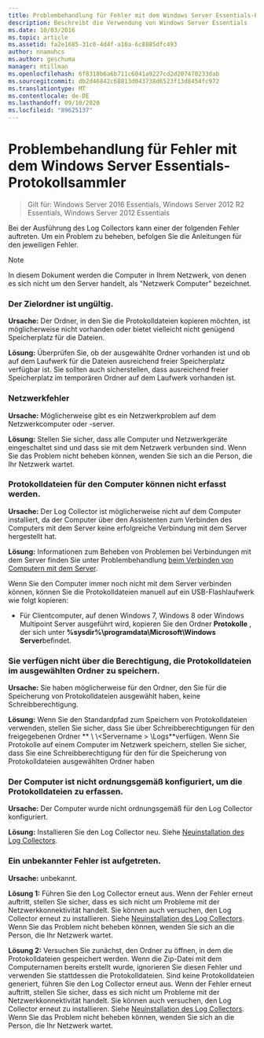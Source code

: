 ```yaml
---
title: Problembehandlung für Fehler mit dem Windows Server Essentials-Protokollsammler
description: Beschreibt die Verwendung von Windows Server Essentials
ms.date: 10/03/2016
ms.topic: article
ms.assetid: fa2e1685-31c0-4d4f-a10a-6c8885dfc493
author: nnamuhcs
ms.author: geschuma
manager: mtillman
ms.openlocfilehash: 6f8318b6a6b711c6041a9227cd2d207470233dab
ms.sourcegitcommit: db2d46842c68813d043738d6523f13d8454fc972
ms.translationtype: MT
ms.contentlocale: de-DE
ms.lasthandoff: 09/10/2020
ms.locfileid: "89625137"
---
```

# <a name="troubleshoot-windows-server-essentials-log-collector-errors"></a>Problembehandlung für Fehler mit dem Windows Server Essentials-Protokollsammler

>Gilt für: Windows Server 2016 Essentials, Windows Server 2012 R2 Essentials, Windows Server 2012 Essentials

Bei der Ausführung des Log Collectors kann einer der folgenden Fehler auftreten. Um ein Problem zu beheben, befolgen Sie die Anleitungen für den jeweiligen Fehler.

> [!NOTE]
> In diesem Dokument werden die Computer in Ihrem Netzwerk, von denen es sich nicht um den Server handelt, als "Netzwerk Computer" bezeichnet.

###  <a name="the-destination-folder-is-not-valid"></a><a name="BKMK_TheDestinationFolderIsNotValid"></a> Der Zielordner ist ungültig.
 **Ursache:** Der Ordner, in den Sie die Protokolldateien kopieren möchten, ist möglicherweise nicht vorhanden oder bietet vielleicht nicht genügend Speicherplatz für die Dateien.

 **Lösung:** Überprüfen Sie, ob der ausgewählte Ordner vorhanden ist und ob auf dem Laufwerk für die Dateien ausreichend freier Speicherplatz verfügbar ist. Sie sollten auch sicherstellen, dass ausreichend freier Speicherplatz im temporären Ordner auf dem Laufwerk vorhanden ist.

###  <a name="a-network-error-has-occurred"></a><a name="BKMK_ANetworkErrorHasOccurred"></a> Netzwerkfehler
 **Ursache:** Möglicherweise gibt es ein Netzwerkproblem auf dem Netzwerkcomputer oder -server.

 **Lösung:** Stellen Sie sicher, dass alle Computer und Netzwerkgeräte eingeschaltet sind und dass sie mit dem Netzwerk verbunden sind. Wenn Sie das Problem nicht beheben können, wenden Sie sich an die Person, die Ihr Netzwerk wartet.

###  <a name="cannot-collect-log-files-for-the-computer"></a><a name="BKMK_CannotCollectLogFiles"></a> Protokolldateien für den Computer können nicht erfasst werden.
 **Ursache:** Der Log Collector ist möglicherweise nicht auf dem Computer installiert, da der Computer über den Assistenten zum Verbinden des Computers mit dem Server keine erfolgreiche Verbindung mit dem Server hergestellt hat.

 **Lösung:** Informationen zum Beheben von Problemen bei Verbindungen mit dem Server finden Sie unter Problembehandlung [beim Verbinden von Computern mit dem Server](https://go.microsoft.com/fwlink/p/?LinkID=241492).

 Wenn Sie den Computer immer noch nicht mit dem Server verbinden können, können Sie die Protokolldateien manuell auf ein USB-Flashlaufwerk wie folgt kopieren:

-   Für Clientcomputer, auf denen Windows 7, Windows 8 oder Windows Multipoint Server ausgeführt wird, kopieren Sie den Ordner **Protokolle** , der sich unter **%sysdir%\programdata\Microsoft\Windows Server**befindet.

###  <a name="you-do-not-have-permission-to-save-the-log-files-to-the-selected-folder"></a><a name="BKMK_YouDoNotHavePermission"></a> Sie verfügen nicht über die Berechtigung, die Protokolldateien im ausgewählten Ordner zu speichern.
 **Ursache:** Sie haben möglicherweise für den Ordner, den Sie für die Speicherung von Protokolldateien ausgewählt haben, keine Schreibberechtigung.

 **Lösung:** Wenn Sie den Standardpfad zum Speichern von Protokolldateien verwenden, stellen Sie sicher, dass Sie über Schreibberechtigungen für den freigegebenen Ordner ** \\ \\<Servername \> \Logs**verfügen. Wenn Sie Protokolle auf einem Computer im Netzwerk speichern, stellen Sie sicher, dass Sie eine Schreibberechtigung für den für die Speicherung von Protokolldateien ausgewählten Ordner haben

###  <a name="the-computer-is-not-configured-properly-to-collect-the-log-files"></a><a name="BKMK_TheComputerIsNotConfiguredProperly"></a> Der Computer ist nicht ordnungsgemäß konfiguriert, um die Protokolldateien zu erfassen.
 **Ursache:** Der Computer wurde nicht ordnungsgemäß für den Log Collector konfiguriert.

 **Lösung:** Installieren Sie den Log Collector neu. Siehe [Neuinstallation des Log Collectors](Install-the-Windows-Server-Essentials-Log-Collector.md#BKMK_Reinstall).

###  <a name="an-unknown-error-occurred"></a><a name="BKMK_AnUnknownErrorOccurred"></a> Ein unbekannter Fehler ist aufgetreten.
 **Ursache:** unbekannt.

 **Lösung 1:** Führen Sie den Log Collector erneut aus. Wenn der Fehler erneut auftritt, stellen Sie sicher, dass es sich nicht um Probleme mit der Netzwerkkonnektivität handelt. Sie können auch versuchen, den Log Collector erneut zu installieren. Siehe [Neuinstallation des Log Collectors](Install-the-Windows-Server-Essentials-Log-Collector.md#BKMK_Reinstall). Wenn Sie das Problem nicht beheben können, wenden Sie sich an die Person, die Ihr Netzwerk wartet.

 **Lösung 2:** Versuchen Sie zunächst, den Ordner zu öffnen, in dem die Protokolldateien gespeichert werden. Wenn die Zip-Datei mit dem Computernamen bereits erstellt wurde, ignorieren Sie diesen Fehler und verwenden Sie stattdessen die Protokolldateien. Sind keine Protokolldateien generiert, führen Sie den Log Collector erneut aus. Wenn der Fehler erneut auftritt, stellen Sie sicher, dass es sich nicht um Probleme mit der Netzwerkkonnektivität handelt. Sie können auch versuchen, den Log Collector erneut zu installieren. Siehe [Neuinstallation des Log Collectors](Install-the-Windows-Server-Essentials-Log-Collector.md#BKMK_Reinstall). Wenn Sie das Problem nicht beheben können, wenden Sie sich an die Person, die Ihr Netzwerk wartet.